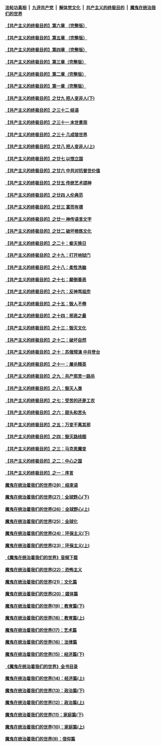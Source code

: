 

####  [法轮功真相](../../../../basic/blob/master/README.md?t=06272331) &nbsp;|&nbsp; [九评共产党](../../../../9ping.md/blob/master/README.md?t=06272331) &nbsp;|&nbsp; [解体党文化](../../../../jtdwh.md/blob/master/README.md?t=06272331)  &nbsp;|&nbsp; [共产主义的终极目的](../../../../gczydzjmd.md/blob/master/README.md?t=06272331) &nbsp;|&nbsp; [魔鬼在统治我们的世界](../../../../mgztzwmdsj.md/blob/master/README.md?t=06272331) 

#### [【共产主义的终极目的】第六章 （完整版）](../pages/nsc422/n11428913.md?t=06272331) 

#### [【共产主义的终极目的】第五章 （完整版）](../pages/nsc422/n11428912.md?t=06272331) 

#### [【共产主义的终极目的】第四章 （完整版）](../pages/nsc422/n11428907.md?t=06272331) 

#### [【共产主义的终极目的】第三章（完整版）](../pages/nsc422/n11428848.md?t=06272331) 

#### [【共产主义的终极目的】第二章（完整版）](../pages/nsc422/n11428831.md?t=06272331) 

#### [【共产主义的终极目的】第一章（完整版）](../pages/nsc422/n11417651.md?t=06272331) 

#### [【共产主义的终极目的】之廿九 把人变非人(下)](../pages/nsc422/n11344140.md?t=06272331) 

#### [【共产主义的终极目的】之三十二 结语](../pages/nsc422/n11360535.md?t=06272331) 

#### [【共产主义的终极目的】之三十一 末世景观](../pages/nsc422/n11351129.md?t=06272331) 

#### [【共产主义的终极目的】之三十 几成狼世界](../pages/nsc422/n11348280.md?t=06272331) 

#### [【共产主义的终极目的】之廿八 把人变非人(上)](../pages/nsc422/n11340492.md?t=06272331) 

#### [【共产主义的终极目的】之廿七 以恨立国](../pages/nsc422/n11336944.md?t=06272331) 

#### [【共产主义的终极目的】之廿六 中共对抗普世价值](../pages/nsc422/n11324785.md?t=06272331) 

#### [【共产主义的终极目的】之廿五 传统艺术颂神](../pages/nsc422/n11296396.md?t=06272331) 

#### [【共产主义的终极目的】之廿四 人伦典范](../pages/nsc422/n11296397.md?t=06272331) 

#### [【共产主义的终极目的】之廿三 富而有德](../pages/nsc422/n11283598.md?t=06272331) 

#### [【共产主义的终极目的】之廿一 神传语言文字](../pages/nsc422/n11263265.md?t=06272331) 

#### [【共产主义的终极目的】之廿二 破坏修炼文化](../pages/nsc422/n11245728.md?t=06272331) 

#### [【共产主义的终极目的】之二十：偷天换日](../pages/nsc422/n11238846.md?t=06272331) 

#### [【共产主义的终极目的】之十九：打开地狱门](../pages/nsc422/n11206376.md?t=06272331) 

#### [【共产主义的终极目的】之十八：柔性洗脑](../pages/nsc422/n11199994.md?t=06272331) 

#### [【共产主义的终极目的】之十七：颠倒善恶](../pages/nsc422/n11179782.md?t=06272331) 

#### [【共产主义的终极目的】之十六：反神骂祖宗](../pages/nsc422/n11166798.md?t=06272331) 

#### [【共产主义的终极目的】之十五：毁人不倦](../pages/nsc422/n11166792.md?t=06272331) 

#### [【共产主义的终极目的】之十四：邪恶之最](../pages/nsc422/n11150249.md?t=06272331) 

#### [【共产主义的终极目的】之十三：毁灭文化](../pages/nsc422/n11135227.md?t=06272331) 

#### [【共产主义的终极目的】之十二：破坏自然](../pages/nsc422/n11135214.md?t=06272331) 

#### [【共产主义的终极目的】之十：苏俄预演 中共登台](../pages/nsc422/n11118424.md?t=06272331) 

#### [【共产主义的终极目的】之十一：屠杀精英](../pages/nsc422/n11118442.md?t=06272331) 

#### [【共产主义的终极目的】之九：共产邪灵一路杀](../pages/nsc422/n11114139.md?t=06272331) 

#### [【共产主义的终极目的】之八：毁灭人类](../pages/nsc422/n11108503.md?t=06272331) 

#### [【共产主义的终极目的】之七：受苦的还是工农](../pages/nsc422/n11101809.md?t=06272331) 

#### [【共产主义的终极目的】之六：甜头和苦头](../pages/nsc422/n11096971.md?t=06272331) 

#### [【共产主义的终极目的】之五：万变不离其邪](../pages/nsc422/n11091285.md?t=06272331) 

#### [【共产主义的终极目的】之四：毁灭路线图](../pages/nsc422/n11086284.md?t=06272331) 

#### [【共产主义的终极目的】之三：马克思魔变](../pages/nsc422/n11061941.md?t=06272331) 

#### [【共产主义的终极目的】之二：中心之国](../pages/nsc422/n11047728.md?t=06272331) 

#### [【共产主义的终极目的】之一：序言](../pages/nsc422/n11086077.md?t=06272331) 

#### [魔鬼在统治着我们的世界(28)：结束语](../pages/nsc422/n10936246.md?t=06272331) 

#### [魔鬼在统治着我们的世界(27)：全球野心(下)](../pages/nsc422/n10928319.md?t=06272331) 

#### [魔鬼在统治着我们的世界(26)：全球野心(上)](../pages/nsc422/n10900318.md?t=06272331) 

#### [魔鬼在统治着我们的世界(25)：全球化](../pages/nsc422/n10788205.md?t=06272331) 

#### [魔鬼在统治着我们的世界(24)：环保主义(下)](../pages/nsc422/n10695307.md?t=06272331) 

#### [魔鬼在统治着我们的世界(23)：环保主义(上)](../pages/nsc422/n10688613.md?t=06272331) 

#### [《魔鬼在统治着我们的世界》音频下载](../pages/nsc422/n10635553.md?t=06272331) 

#### [魔鬼在统治着我们的世界(22)：恐怖主义](../pages/nsc422/n10614727.md?t=06272331) 

#### [魔鬼在统治着我们的世界(21)：文化篇](../pages/nsc422/n10597706.md?t=06272331) 

#### [魔鬼在统治着我们的世界(20)：媒体篇](../pages/nsc422/n10586579.md?t=06272331) 

#### [魔鬼在统治着我们的世界(19)：教育篇(下)](../pages/nsc422/n10564808.md?t=06272331) 

#### [魔鬼在统治着我们的世界(18)：教育篇(上)](../pages/nsc422/n10526970.md?t=06272331) 

#### [魔鬼在统治着我们的世界(17)：艺术篇](../pages/nsc422/n10499093.md?t=06272331) 

#### [魔鬼在统治着我们的世界(16)：法律篇](../pages/nsc422/n10485969.md?t=06272331) 

#### [魔鬼在统治着我们的世界(15)：经济篇(下)](../pages/nsc422/n10469975.md?t=06272331) 

#### [《魔鬼在统治着我们的世界》全书目录](../pages/nsc422/n10464261.md?t=06272331) 

#### [魔鬼在统治着我们的世界(14)：经济篇(上)](../pages/nsc422/n10457370.md?t=06272331) 

#### [魔鬼在统治着我们的世界(13)：政治篇(下)](../pages/nsc422/n10448270.md?t=06272331) 

#### [魔鬼在统治着我们的世界(12)：政治篇(上)](../pages/nsc422/n10444576.md?t=06272331) 

#### [魔鬼在统治着我们的世界(11)：家庭篇(下)](../pages/nsc422/n10440961.md?t=06272331) 

#### [魔鬼在统治着我们的世界(10)：家庭篇(上)](../pages/nsc422/n10435448.md?t=06272331) 

#### [魔鬼在统治着我们的世界(9)：信仰篇](../pages/nsc422/n10432159.md?t=06272331) 

